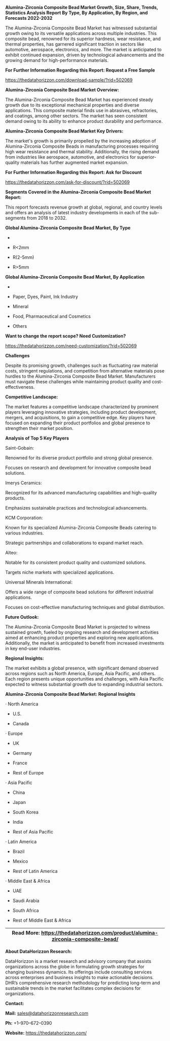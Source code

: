 **Alumina-Zirconia Composite Bead Market Growth, Size, Share, Trends,
Statistics Analysis Report By Type, By Application, By Region, and
Forecasts 2022-2032**

The Alumina-Zirconia Composite Bead Market has witnessed substantial
growth owing to its versatile applications across multiple industries.
This composite bead, renowned for its superior hardness, wear
resistance, and thermal properties, has garnered significant traction in
sectors like automotive, aerospace, electronics, and more. The market is
anticipated to exhibit continued expansion, driven by technological
advancements and the growing demand for high-performance materials.

**For Further Information Regarding this Report: Request a Free Sample**

<https://thedatahorizzon.com/download-sample/?rid=502069>

**Alumina-Zirconia Composite Bead Market Overview:**

The Alumina-Zirconia Composite Bead Market has experienced steady growth
due to its exceptional mechanical properties and diverse applications.
This composite material finds use in abrasives, refractories, and
coatings, among other sectors. The market has seen consistent demand
owing to its ability to enhance product durability and performance.

**Alumina-Zirconia Composite Bead Market Key Drivers:**

The market's growth is primarily propelled by the increasing adoption of
Alumina-Zirconia Composite Beads in manufacturing processes requiring
high wear resistance and thermal stability. Additionally, the rising
demand from industries like aerospace, automotive, and electronics for
superior-quality materials has further augmented market expansion.

**For Further Information Regarding this Report: Ask for Discount**

<https://thedatahorizzon.com/ask-for-discount/?rid=502069>

**Segments Covered in the Alumina-Zirconia Composite Bead Market
Report:**

This report forecasts revenue growth at global, regional, and country
levels and offers an analysis of latest industry developments in each of
the sub-segments from 2018 to 2032.

**Global Alumina-Zirconia Composite Bead Market, By Type**

-   

-   R\<2mm

-   R(2-5mm)

-   R>5mm

**Global Alumina-Zirconia Composite Bead Market, By Application**

-   

-   Paper, Dyes, Paint, Ink Industry

-   Mineral

-   Food, Pharmaceutical and Cosmetics

-   Others

**Want to change the report scope? Need Customization?**

<https://thedatahorizzon.com/need-customization/?rid=502069>

**Challenges**

Despite its promising growth, challenges such as fluctuating raw
material costs, stringent regulations, and competition from alternative
materials pose hurdles to the Alumina-Zirconia Composite Bead Market.
Manufacturers must navigate these challenges while maintaining product
quality and cost-effectiveness.

**Competitive Landscape:**

The market features a competitive landscape characterized by prominent
players leveraging innovative strategies, including product development,
mergers, and acquisitions, to gain a competitive edge. Key players have
focused on expanding their product portfolios and global presence to
strengthen their market position.

**Analysis of Top 5 Key Players**

Saint-Gobain:

Renowned for its diverse product portfolio and strong global presence.

Focuses on research and development for innovative composite bead
solutions.

Imerys Ceramics:

Recognized for its advanced manufacturing capabilities and high-quality
products.

Emphasizes sustainable practices and technological advancements.

KCM Corporation:

Known for its specialized Alumina-Zirconia Composite Beads catering to
various industries.

Strategic partnerships and collaborations to expand market reach.

Alteo:

Notable for its consistent product quality and customized solutions.

Targets niche markets with specialized applications.

Universal Minerals International:

Offers a wide range of composite bead solutions for different industrial
applications.

Focuses on cost-effective manufacturing techniques and global
distribution.

**Future Outlook:**

The Alumina-Zirconia Composite Bead Market is projected to witness
sustained growth, fueled by ongoing research and development activities
aimed at enhancing product properties and exploring new applications.
Additionally, the market is anticipated to benefit from increased
investments in key end-user industries.

**Regional Insights:**

The market exhibits a global presence, with significant demand observed
across regions such as North America, Europe, Asia Pacific, and others.
Each region presents unique opportunities and challenges, with Asia
Pacific expected to witness substantial growth due to expanding
industrial sectors.

**Alumina-Zirconia Composite Bead Market: Regional Insights**

· North America

-   U.S.

-   Canada

· Europe

-   UK

-   Germany

-   France

-   Rest of Europe

· Asia Pacific

-   China

-   Japan

-   South Korea

-   India

-   Rest of Asia Pacific

· Latin America

-   Brazil

-   Mexico

-   Rest of Latin America

· Middle East & Africa

-   UAE

-   Saudi Arabia

-   South Africa

-   Rest of Middle East & Africa

| **Read More:** <https://thedatahorizzon.com/product/alumina-zirconia-composite-bead/> |
|---------------------------------------------------------------------------------------|

**About DataHorizzon Research:**

DataHorizzon is a market research and advisory company that assists
organizations across the globe in formulating growth strategies for
changing business dynamics. Its offerings include consulting services
across enterprises and business insights to make actionable decisions.
DHR’s comprehensive research methodology for predicting long-term and
sustainable trends in the market facilitates complex decisions for
organizations.

**Contact:**

**Mail:** <sales@datahorizzonresearch.com>

**Ph:** +1–970–672–0390

**Website:** <https://thedatahorizzon.com/>
